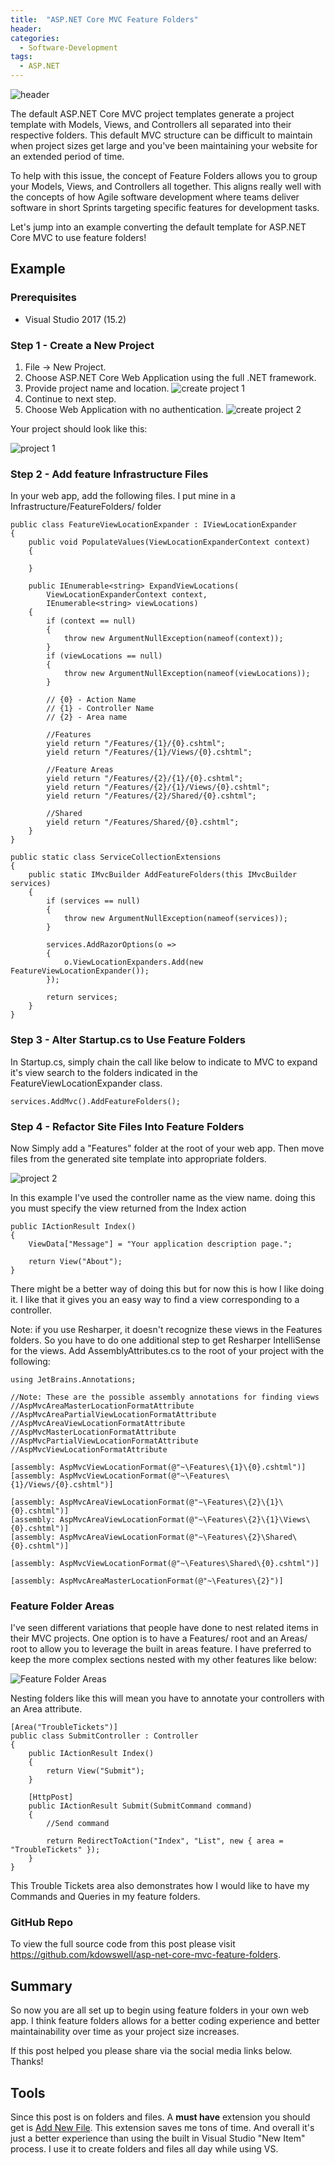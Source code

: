 ```yaml
---
title:  "ASP.NET Core MVC Feature Folders"
header:
categories: 
  - Software-Development
tags:
  - ASP.NET
---
```


![header](/assets/posts/2017-07-11-asp-net-core-mvc-feature-folders/header.jpg)

The default ASP.NET Core MVC project templates generate a project template with Models, Views, and Controllers all separated into their respective folders. This default MVC structure can be difficult to maintain when project sizes get large and you've been maintaining your website for an extended period of time.

To help with this issue, the concept of Feature Folders allows you to group your Models, Views, and Controllers all together. This aligns really well with the concepts of how Agile software development where teams deliver software in short Sprints targeting specific features for development tasks.

Let's jump into an example converting the default template for ASP.NET Core MVC to use feature folders!

## Example

### Prerequisites

* Visual Studio 2017 (15.2)

### Step 1 - Create a New Project

1. File -> New Project.
2. Choose ASP.NET Core Web Application using the full .NET framework.
3. Provide project name and location.
![create project 1](/assets/posts/2017-07-11-asp-net-core-mvc-feature-folders/CreateProj1.jpg)
4. Continue to next step.
5. Choose Web Application with no authentication.
![create project 2](/assets/posts/2017-07-11-asp-net-core-mvc-feature-folders/CreateProj2.jpg)

Your project should look like this:

![project 1](/assets/posts/2017-07-11-asp-net-core-mvc-feature-folders/Project1.jpg)

### Step 2 - Add feature Infrastructure Files

In your web app, add the following files. I put mine in a Infrastructure/FeatureFolders/ folder

```
public class FeatureViewLocationExpander : IViewLocationExpander
{
    public void PopulateValues(ViewLocationExpanderContext context)
    {

    }

    public IEnumerable<string> ExpandViewLocations(
        ViewLocationExpanderContext context,
        IEnumerable<string> viewLocations)
    {
        if (context == null)
        {
            throw new ArgumentNullException(nameof(context));
        }
        if (viewLocations == null)
        {
            throw new ArgumentNullException(nameof(viewLocations));
        }

        // {0} - Action Name
        // {1} - Controller Name
        // {2} - Area name

        //Features
        yield return "/Features/{1}/{0}.cshtml";
        yield return "/Features/{1}/Views/{0}.cshtml";

        //Feature Areas
        yield return "/Features/{2}/{1}/{0}.cshtml";
        yield return "/Features/{2}/{1}/Views/{0}.cshtml";
        yield return "/Features/{2}/Shared/{0}.cshtml";

        //Shared
        yield return "/Features/Shared/{0}.cshtml";
    }
}
```

```
public static class ServiceCollectionExtensions
{
    public static IMvcBuilder AddFeatureFolders(this IMvcBuilder services)
    {
        if (services == null)
        {
            throw new ArgumentNullException(nameof(services));
        }

        services.AddRazorOptions(o =>
        {
            o.ViewLocationExpanders.Add(new FeatureViewLocationExpander());
        });

        return services;
    }
}
```

### Step 3 - Alter Startup.cs to Use Feature Folders

In Startup.cs, simply chain the call like below to indicate to MVC to expand it's view search to the folders indicated in the FeatureViewLocationExpander class.

```
services.AddMvc().AddFeatureFolders();
```

### Step 4 - Refactor Site Files Into Feature Folders

Now Simply add a "Features" folder at the root of your web app. Then move files from the generated site template into appropriate folders.

![project 2](/assets/posts/2017-07-11-asp-net-core-mvc-feature-folders/Project2.jpg)

In this example I've used the controller name as the view name. doing this you must specify the view returned from the Index action

```
public IActionResult Index()
{
    ViewData["Message"] = "Your application description page.";

    return View("About");
}
```

There might be a better way of doing this but for now this is how I like doing it. I like that it gives you an easy way to find a view corresponding to a controller.

Note: if you use Resharper, it doesn't recognize these views in the Features folders. So you have to do one additional step to get Resharper IntelliSense for the views. Add AssemblyAttributes.cs to the root of your project with the following:

```
using JetBrains.Annotations;

//Note: These are the possible assembly annotations for finding views
//AspMvcAreaMasterLocationFormatAttribute
//AspMvcAreaPartialViewLocationFormatAttribute
//AspMvcAreaViewLocationFormatAttribute
//AspMvcMasterLocationFormatAttribute
//AspMvcPartialViewLocationFormatAttribute
//AspMvcViewLocationFormatAttribute

[assembly: AspMvcViewLocationFormat(@"~\Features\{1}\{0}.cshtml")]
[assembly: AspMvcViewLocationFormat(@"~\Features\{1}/Views/{0}.cshtml")]

[assembly: AspMvcAreaViewLocationFormat(@"~\Features\{2}\{1}\{0}.cshtml")]
[assembly: AspMvcAreaViewLocationFormat(@"~\Features\{2}\{1}\Views\{0}.cshtml")]
[assembly: AspMvcAreaViewLocationFormat(@"~\Features\{2}\Shared\{0}.cshtml")]

[assembly: AspMvcViewLocationFormat(@"~\Features\Shared\{0}.cshtml")]

[assembly: AspMvcAreaMasterLocationFormat(@"~\Features\{2}")]
```

### Feature Folder Areas
I've seen different variations that people have done to nest related items in their MVC projects. One option is to have a Features/ root and an Areas/ root to allow you to leverage the built in areas feature. I have preferred to keep the more complex sections nested with my other features like below:

![Feature Folder Areas](/assets/posts/2017-07-11-asp-net-core-mvc-feature-folders/troubletickets.jpg)

Nesting folders like this will mean you have to annotate your controllers with an Area attribute.

```
[Area("TroubleTickets")]
public class SubmitController : Controller
{
    public IActionResult Index()
    {
        return View("Submit");
    }

    [HttpPost]
    public IActionResult Submit(SubmitCommand command)
    {
        //Send command

        return RedirectToAction("Index", "List", new { area = "TroubleTickets" });
    }
}
```

This Trouble Tickets area also demonstrates how I would like to have my Commands and Queries in my feature folders.

### GitHub Repo
To view the full source code from this post please visit <https://github.com/kdowswell/asp-net-core-mvc-feature-folders>.

## Summary
So now you are all set up to begin using feature folders in your own web app. I think feature folders allows for a better coding experience and better maintainability over time as your project size increases.

If this post helped you please share via the social media links below. Thanks!

## Tools
Since this post is on folders and files. A **must have** extension you should get is [Add New File](https://marketplace.visualstudio.com/items?itemName=MadsKristensen.AddNewFile). This extension saves me tons of time. And overall it's just a better experience than using the built in Visual Studio "New Item" process. I use it to create folders and files all day while using VS.
